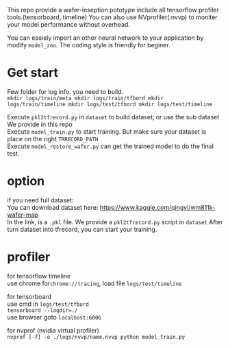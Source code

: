 This repo provide a wafer-inseption pototype include all tensorflow profiler tools.(tensorboard, timeline)
You can also use NVprofiler(.nvvp) to moniter your model performance without overhead.<br>

You can easiely import an other neural network to your application by modify `model_zoo`.
The coding style is friendly for beginer.

# Get start

Few folder for log info. you need to build.<br>
`
mkdir logs/train/meta
mkdir logs/train/tfbord
mkdir logs/train/timeline
mkdir logs/test/tfbord
mkdir logs/test/timeline
`<br>

Execute `pkl2tfrecord.py` in `dataset` to build dataset, or use the sub dataset We provide in this repo<br>
Execute `model_train.py` to start training. But make sure your dataset is place on the right `TRRECORD_PATH`<br>
Execute `model_restore_wafer.py` can get the trained model to do the final test.<br>

# option
if you need full dataset:<br>
You can download dataset here: https://www.kaggle.com/qingyi/wm811k-wafer-map  <br>
In the link, is a `.pkl` file.
We provide a `pkl2tfrecord.py` script in `dataset`
After turn dataset into tfrecord, you can start your training.

# profiler
for tensorflow timeline <br>
use chrome for`chrome://tracing`, load file `logs/test/timeline` <br>

for tensorboard <br>
use cmd in `logs/test/tfbord`  <br>
`tensorboard --logdir=./` <br>
use browser goto `localhost:6006`<br> 

for nvprof (nvidia virtual profiler)<br>
`nvprof [-f] -o ./logs/nvvp/name.nvvp python model_train.py`<br>
<br>
